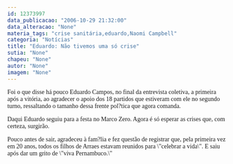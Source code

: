 ```yaml
---
id: 12373997
data_publicacao: "2006-10-29 21:32:00"
data_alteracao: "None"
materia_tags: "crise sanitária,eduardo,Naomi Campbell"
categoria: "Notícias"
title: "Eduardo: Não tivemos uma só crise"
sutia: "None"
chapeu: "None"
autor: "None"
imagem: "None"
---
```

<p><P><FONT face=Verdana>Foi o que disse há pouco Eduardo Campos, no final da entrevista coletiva, a primeira após a vitória, ao agradecer o apoio dos 18 partidos que estiveram com ele no segundo turno, ressaltando o tamanho dessa frente pol?tica que agora comanda.</FONT></P></p>
<p><P><FONT face=Verdana>Daqui Eduardo seguiu para a festa no Marco Zero. Agora é só esperar as crises que, com certeza, surgirão.</FONT></P></p>
<p><P><FONT face=Verdana>Pouco antes de sair, agradeceu à fam?lia e fez questão de registrar que, pela primeira vez em 20 anos, todos os filhos de Arraes estavam reunidos para \"celebrar a vida\". E saiu após dar um grito de \"viva Pernambuco.\"</FONT></P> </p>
